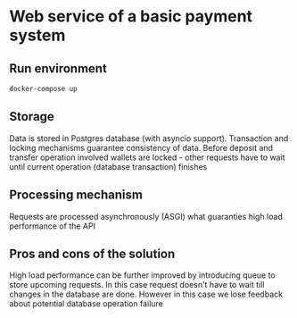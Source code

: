 # Web service of a basic payment system

## Run environment

```bash
docker-compose up
```

## Storage
Data is stored in Postgres database (with asyncio support).
Transaction and locking mechanisms guarantee consistency of data. 
Before deposit and transfer operation involved wallets are locked - other requests have to wait until current operation (database transaction) finishes

## Processing mechanism
Requests are processed asynchronously (ASGI) what guaranties high load performance of the API

## Pros and cons of the solution
High load performance can be further improved by introducing queue to store upcoming requests. In this case request doesn't have to wait till changes in the database are done. However in this case we lose feedback about potential database operation failure